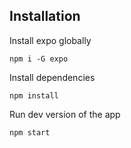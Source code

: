 ## Installation

Install expo globally

```
npm i -G expo

```

Install dependencies

```
npm install

```

Run dev version of the app

```
npm start

```

